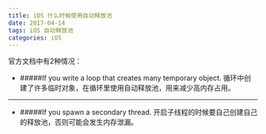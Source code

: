 ```yaml
---
title: iOS 什么时候使用自动释放池
date: 2017-04-14
tags: iOS 自动释放池
categories: iOS
---
```

官方文档中有2种情况：
- #####If you write a loop that creates many temporary  object.
循环中创建了许多临时对象，在循环里使用自动释放池，用来减少高内存占用。

---
 - #####If you spawn a secondary thread.
开启子线程的时候要自己创建自己的释放池，否则可能会发生内存泄漏。
